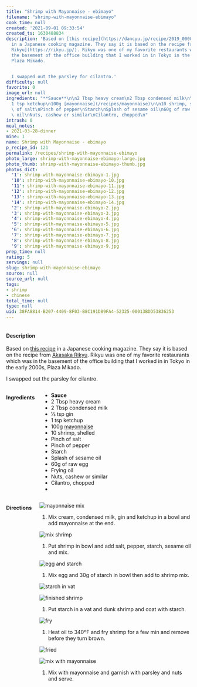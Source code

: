 ```yaml
---
title: "Shrimp with Mayonnaise - ebimayo"
filename: "shrimp-with-mayonnaise-ebimayo"
cook_time: null
created: '2021-09-01 09:33:54'
created_ts: 1630488834
description: 'Based on [this recipe](https://dancyu.jp/recipe/2019_00001803.html)
  in a Japanese cooking magazine. They say it is based on the recipe from [Akasaka
  Rikyu](https://rikyu.jp/). Rikyu was one of my favorite restaurants which was in
  the basement of the office building that I worked in in Tokyo in the early 2000s,
  Plaza Mikado.


  I swapped out the parsley for cilantro.'
difficulty: null
favorite: 0
image_url: null
ingredients: "**Sauce**\n\n2 Tbsp heavy cream\n2 Tbsp condensed milk\n\u2153 tsp gin\n\
  1 tsp ketchup\n100g [mayonnaise](/recipes/mayonnaise)\n\n10 shrimp, shelled\nPinch\
  \ of salt\nPinch of pepper\nStarch\nSplash of sesame oil\n60g of raw egg\nFrying\
  \ oil\nNuts, cashew or similar\nCilantro, chopped\n"
intrash: 0
meal_notes:
- 2021-03-28-dinner
mine: 1
name: Shrimp with Mayonnaise - ebimayo
p_recipe_id: 121
permalink: /recipes/shrimp-with-mayonnaise-ebimayo
photo_large: shrimp-with-mayonnaise-ebimayo-large.jpg
photo_thumb: shrimp-with-mayonnaise-ebimayo-thumb.jpg
photos_dict:
  '1': shrimp-with-mayonnaise-ebimayo-1.jpg
  '10': shrimp-with-mayonnaise-ebimayo-10.jpg
  '11': shrimp-with-mayonnaise-ebimayo-11.jpg
  '12': shrimp-with-mayonnaise-ebimayo-12.jpg
  '13': shrimp-with-mayonnaise-ebimayo-13.jpg
  '14': shrimp-with-mayonnaise-ebimayo-14.jpg
  '2': shrimp-with-mayonnaise-ebimayo-2.jpg
  '3': shrimp-with-mayonnaise-ebimayo-3.jpg
  '4': shrimp-with-mayonnaise-ebimayo-4.jpg
  '5': shrimp-with-mayonnaise-ebimayo-5.jpg
  '6': shrimp-with-mayonnaise-ebimayo-6.jpg
  '7': shrimp-with-mayonnaise-ebimayo-7.jpg
  '8': shrimp-with-mayonnaise-ebimayo-8.jpg
  '9': shrimp-with-mayonnaise-ebimayo-9.jpg
prep_time: null
rating: 5
servings: null
slug: shrimp-with-mayonnaise-ebimayo
source: null
source_url: null
tags:
- shrimp
- chinese
total_time: null
type: null
uid: 38FA8814-B207-4409-8F03-B8C191D89FA4-52325-00013BDD53836253
---
```

<div class="large-8 medium-7 columns" id="writeup">		<div id="description"><h4>Description</h4>
<div class="box box-description content"><p>Based on <a href="https://dancyu.jp/recipe/2019_00001803.html">this recipe</a> in a Japanese cooking magazine. They say it is based on the recipe from <a href="https://rikyu.jp/">Akasaka Rikyu</a>. Rikyu was one of my favorite restaurants which was in the basement of the office building that I worked in in Tokyo in the early 2000s, Plaza Mikado.</p>
<p>I swapped out the parsley for cilantro.</p>
</div></div>	</div><!-- #writeup -->
</div><!-- #row-one -->
<div class="row" id="row-two">	<div class="medium-4 small-5 columns" id="ingredients"><h4>Ingredients</h4><div class="box box-ingredients content"><ul>
<li><strong>Sauce</strong></li>
<li>2 Tbsp heavy cream</li>
<li>2 Tbsp condensed milk</li>
<li>⅓ tsp gin</li>
<li>1 tsp ketchup</li>
<li>100g <a href="/recipes/mayonnaise">mayonnaise</a></li>
<li>10 shrimp, shelled</li>
<li>Pinch of salt</li>
<li>Pinch of pepper</li>
<li>Starch</li>
<li>Splash of sesame oil</li>
<li>60g of raw egg</li>
<li>Frying oil</li>
<li>Nuts, cashew or similar</li>
<li>Cilantro, chopped</li>
<li></li>
</ul>
</div>	</div>	<div class="medium-6 small-7 columns" id="directions"><h4>Directions</h4><div class="box box-directions content"><p><img src="/images/recipes/shrimp-with-mayonnaise-ebimayo-9.jpg" alt="mayonnaise mix" /></p>
<ol>
<li>Mix cream, condensed milk, gin and ketchup in a bowl and add mayonnaise at the end.</li>
</ol>
<p><img src="/images/recipes/shrimp-with-mayonnaise-ebimayo-14.jpg" alt="mix shrimp" /></p>
<ol>
<li>Put shrimp in bowl and add salt, pepper, starch, sesame oil and mix.</li>
</ol>
<p><img src="/images/recipes/shrimp-with-mayonnaise-ebimayo-11.jpg" alt="egg and starch" /></p>
<ol>
<li>Mix egg and 30g of starch in bowl then add to shrimp mix.</li>
</ol>
<p><img src="/images/recipes/shrimp-with-mayonnaise-ebimayo-7.jpg" alt="starch in vat" /></p>
<p><img src="/images/recipes/shrimp-with-mayonnaise-ebimayo-6.jpg" alt="finished shrimp" /></p>
<ol>
<li>Put starch in a vat and dunk shrimp and coat with starch.</li>
</ol>
<p><img src="/images/recipes/shrimp-with-mayonnaise-ebimayo-5.jpg" alt="fry" /></p>
<ol>
<li>Heat oil to 340ºF and fry shrimp for a few min and remove before they turn brown.</li>
</ol>
<p><img src="/images/recipes/shrimp-with-mayonnaise-ebimayo-3.jpg" alt="fried" /></p>
<p><img src="/images/recipes/shrimp-with-mayonnaise-ebimayo-2.jpg" alt="mix with mayonnaise" /></p>
<ol>
<li>Mix with mayonnaise and garnish with parsley and nuts and serve.</li>
</ol>
</div>	</div>
